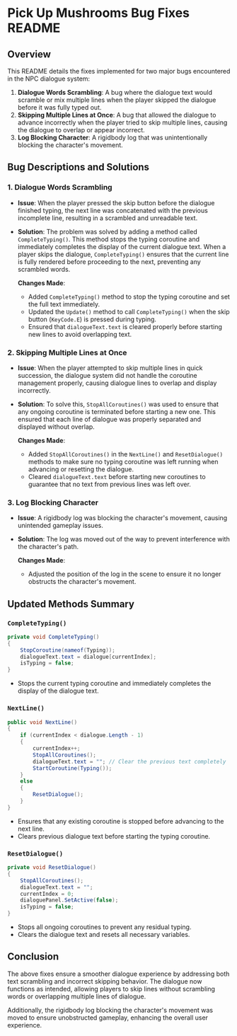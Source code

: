 # Pick Up Mushrooms Bug Fixes README

## Overview
This README details the fixes implemented for two major bugs encountered in the NPC dialogue system:

1. **Dialogue Words Scrambling**: A bug where the dialogue text would scramble or mix multiple lines when the player skipped the dialogue before it was fully typed out.
2. **Skipping Multiple Lines at Once**: A bug that allowed the dialogue to advance incorrectly when the player tried to skip multiple lines, causing the dialogue to overlap or appear incorrect.
3. **Log Blocking Character**: A rigidbody log that was unintentionally blocking the character's movement.

## Bug Descriptions and Solutions

### 1. Dialogue Words Scrambling
- **Issue**: When the player pressed the skip button before the dialogue finished typing, the next line was concatenated with the previous incomplete line, resulting in a scrambled and unreadable text.
- **Solution**: The problem was solved by adding a method called `CompleteTyping()`. This method stops the typing coroutine and immediately completes the display of the current dialogue text. When a player skips the dialogue, `CompleteTyping()` ensures that the current line is fully rendered before proceeding to the next, preventing any scrambled words.
  
  **Changes Made**:
  - Added `CompleteTyping()` method to stop the typing coroutine and set the full text immediately.
  - Updated the `Update()` method to call `CompleteTyping()` when the skip button (`KeyCode.E`) is pressed during typing.
  - Ensured that `dialogueText.text` is cleared properly before starting new lines to avoid overlapping text.

### 2. Skipping Multiple Lines at Once
- **Issue**: When the player attempted to skip multiple lines in quick succession, the dialogue system did not handle the coroutine management properly, causing dialogue lines to overlap and display incorrectly.
- **Solution**: To solve this, `StopAllCoroutines()` was used to ensure that any ongoing coroutine is terminated before starting a new one. This ensured that each line of dialogue was properly separated and displayed without overlap.
  
  **Changes Made**:
  - Added `StopAllCoroutines()` in the `NextLine()` and `ResetDialogue()` methods to make sure no typing coroutine was left running when advancing or resetting the dialogue.
  - Cleared `dialogueText.text` before starting new coroutines to guarantee that no text from previous lines was left over.

### 3. Log Blocking Character
- **Issue**: A rigidbody log was blocking the character's movement, causing unintended gameplay issues.
- **Solution**: The log was moved out of the way to prevent interference with the character's path.

  **Changes Made**:
  - Adjusted the position of the log in the scene to ensure it no longer obstructs the character's movement.

## Updated Methods Summary

### `CompleteTyping()`
```csharp
private void CompleteTyping()
{
    StopCoroutine(nameof(Typing));
    dialogueText.text = dialogue[currentIndex];
    isTyping = false;
}
```
- Stops the current typing coroutine and immediately completes the display of the dialogue text.

### `NextLine()`
```csharp
public void NextLine()
{
    if (currentIndex < dialogue.Length - 1)
    {
        currentIndex++;
        StopAllCoroutines();
        dialogueText.text = ""; // Clear the previous text completely
        StartCoroutine(Typing());
    }
    else
    {
        ResetDialogue();
    }
}
```
- Ensures that any existing coroutine is stopped before advancing to the next line.
- Clears previous dialogue text before starting the typing coroutine.

### `ResetDialogue()`
```csharp
private void ResetDialogue()
{
    StopAllCoroutines();
    dialogueText.text = "";
    currentIndex = 0;
    dialoguePanel.SetActive(false);
    isTyping = false;
}
```
- Stops all ongoing coroutines to prevent any residual typing.
- Clears the dialogue text and resets all necessary variables.

## Conclusion
The above fixes ensure a smoother dialogue experience by addressing both text scrambling and incorrect skipping behavior. The dialogue now functions as intended, allowing players to skip lines without scrambling words or overlapping multiple lines of dialogue.

Additionally, the rigidbody log blocking the character's movement was moved to ensure unobstructed gameplay, enhancing the overall user experience.
